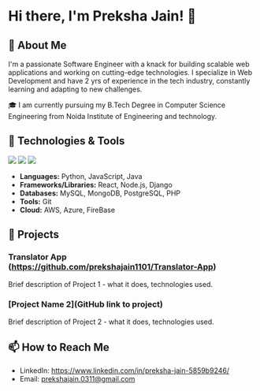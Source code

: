 # Hi there, I'm Preksha Jain! 👋

## 🚀 About Me
I'm a passionate Software Engineer with a knack for building scalable web applications and working on cutting-edge technologies. I specialize in Web Development and have 2 yrs of experience in the tech industry, constantly learning and adapting to new challenges.

🎓 I am currently pursuing my B.Tech Degree in Computer Science Engineering from Noida Institute of Engineering and technology.

## 🔧 Technologies & Tools
![](https://img.shields.io/badge/Code-JavaScript-informational?style=flat&logo=javascript&logoColor=white&color=2bbc8a)
![](https://img.shields.io/badge/Code-Python-informational?style=flat&logo=python&logoColor=white&color=2bbc8a)
![](https://img.shields.io/badge/Code-React-informational?style=flat&logo=react&logoColor=white&color=2bbc8a)
<!-- Add or remove badges as per your skills -->

* **Languages:** Python, JavaScript, Java
* **Frameworks/Libraries:** React, Node.js, Django
* **Databases:** MySQL, MongoDB, PostgreSQL, PHP
* **Tools:** Git
* **Cloud:** AWS, Azure, FireBase
<!-- Customize this section based on your skills -->

## 🌟 Projects
### Translator App (https://github.com/prekshajain1101/Translator-App)
Brief description of Project 1 - what it does, technologies used.

### [Project Name 2](GitHub link to project)
Brief description of Project 2 - what it does, technologies used.

<!-- Repeat this block for more projects -->

## 📫 How to Reach Me
- LinkedIn: https://www.linkedin.com/in/preksha-jain-5859b9246/
- Email: prekshajain.0311@gmail.com




